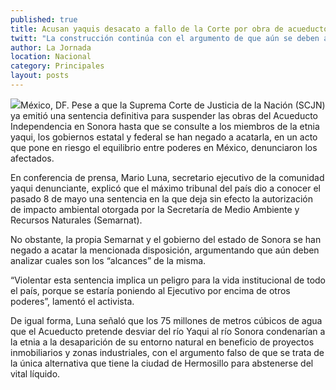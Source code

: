 ```yaml
---
published: true
title: Acusan yaquis desacato a fallo de la Corte por obra de acueducto en Sonora
twitt: "La construcción continúa con el argumento de que aún se deben analizar sus “alcances”, denuncian"
author: La Jornada
location: Nacional
category: Principales
layout: posts
---
```


![](http://i.imgur.com/nscl7RXm.jpg)México, DF. Pese a que la Suprema Corte de Justicia de la Nación (SCJN) ya emitió una sentencia definitiva para suspender las obras del Acueducto Independencia en Sonora hasta que se consulte a los miembros de la etnia yaqui, los gobiernos estatal y federal se han negado a acatarla, en un acto que pone en riesgo el equilibrio entre poderes en México, denunciaron los afectados.

En conferencia de prensa, Mario Luna, secretario ejecutivo de la comunidad yaqui denunciante, explicó que el máximo tribunal del país dio a conocer el pasado 8 de mayo una sentencia en la que deja sin efecto la autorización de impacto ambiental otorgada por la Secretaría de Medio Ambiente y Recursos Naturales (Semarnat).

No obstante, la propia Semarnat y el gobierno del estado de Sonora se han negado a acatar la mencionada disposición, argumentando que aún deben analizar cuales son los “alcances” de la misma.

“Violentar esta sentencia implica un peligro para la vida institucional de todo el país, porque se estaría poniendo al Ejecutivo por encima de otros poderes”, lamentó el activista.

De igual forma, Luna señaló que los 75 millones de metros cúbicos de agua que el Acueducto pretende desviar del río Yaqui al río Sonora condenarían a la etnia a la desaparición de su entorno natural en beneficio de proyectos inmobiliarios y zonas industriales, con el argumento falso de que se trata de la única alternativa que tiene la ciudad de Hermosillo para abstenerse del vital líquido.
